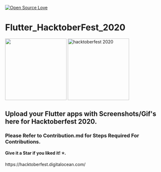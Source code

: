 [![Open Source Love](https://badges.frapsoft.com/os/v1/open-source.svg?v=102)](https://hacktoberfest.netlify.com/)&nbsp;
# Flutter_HacktoberFest_2020
<img src="assets/flutter-logo-sharing.png" height="200px"></img>
<img src="assets/h-dark-d1a5f262f5aa5936d3bc526365938d98f3946e669f6e2cd9ae1e7a848c57e351.svg" alt="hacktoberfest 2020" width="200px" height="200px"></img>
<h2>Upload your Flutter apps with Screenshots/Gif's here for Hacktoberfest 2020.</h2>
<h3>Please Refer to Contribution.md for Steps Required For Contributions.</h3>
<p><strong>Give it a Star if you liked it! ⭐.</strong><p>
https://hacktoberfest.digitalocean.com/
